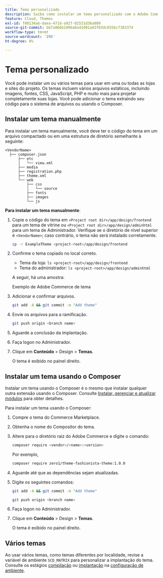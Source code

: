 ```yaml
---
title: Tema personalizado
description: Saiba como instalar um tema personalizado com o Adobe Commerce na infraestrutura em nuvem.
feature: Cloud, Themes
exl-id: f08134ab-daea-471d-a927-02531d36a809
source-git-commit: bb7a866b1896a8a43d01ad3f83dc655bcf383374
workflow-type: tm+mt
source-wordcount: '295'
ht-degree: 0%

---
```


# Tema personalizado

Você pode instalar um ou vários temas para usar em uma ou todas as lojas e sites do projeto. Os temas incluem vários arquivos estáticos, incluindo imagens, fontes, CSS, JavaScript, PHP e muito mais para projetar completamente suas lojas. Você pode adicionar o tema extraindo seu código para o sistema de arquivos ou usando o Composer.

## Instalar um tema manualmente

Para instalar um tema manualmente, você deve ter o código do tema em um arquivo compactado ou em uma estrutura de diretório semelhante à seguinte:

```text
<VendorName>
  ├── composer.json
      ├── etc
      │   └── view.xml
      ├── media
      ├── registration.php
      ├── theme.xml
      └── web
          ├── css
          │   └── source
          ├── fonts
          ├── images
          └── js
```

**Para instalar um tema manualmente**:

1. Copie o código do tema em `<Project root dir>/app/design/frontend` para um tema de vitrine ou `<Project root dir>/app/design/adminhtml` para um tema de Administrador. Verifique se o diretório de nível superior é `<VendorName>`; caso contrário, o tema não será instalado corretamente.

   ```bash
   cp -r ExampleTheme <project-root>/app/design/frontend
   ```

1. Confirme o tema copiado no local correto.

   * Tema da loja: `ls <project-root>/app/design/frontend`
   * Tema do administrador: `ls <project-root>/app/design/adminhtml`

   A seguir, há uma amostra:

   Exemplo de Adobe Commerce de tema

1. Adicionar e confirmar arquivos.

   ```bash
   git add -A && git commit -m "Add theme"
   ```

1. Envie os arquivos para a ramificação.

   ```bash
   git push origin <branch name>
   ```

1. Aguarde a conclusão da implantação.
1. Faça logon no Administrador.
1. Clique em **Conteúdo** > Design > **Temas**.

   O tema é exibido no painel direito.

## Instalar um tema usando o Composer

Instalar um tema usando o Composer é o mesmo que instalar qualquer outra extensão usando o Composer. Consulte [Instalar, gerenciar e atualizar módulos](extensions.md) para obter detalhes.

Para instalar um tema usando o Composer:

1. Compre o tema do Commerce Marketplace.
1. Obtenha o nome do Compositor do tema.
1. Altere para o diretório raiz do Adobe Commerce e digite o comando:

   ```bash
   composer require <vendor>/<name>:<version>
   ```

   Por exemplo,

   ```bash
   composer require zero1/theme-fashionista-theme:1.0.0
   ```

1. Aguarde até que as dependências sejam atualizadas.
1. Digite os seguintes comandos:

   ```bash
   git add -A && git commit -m "Add theme"
   ```

   ```bash
   git push origin <branch name>
   ```

1. Faça logon no Administrador.
1. Clique em **Conteúdo** > Design > **Temas**.

   O tema é exibido no painel direito.

## Vários temas

Ao usar vários temas, como temas diferentes por localidade, revise a variável de ambiente `SCD_MATRIX` para personalizar a implantação do tema. Consulte os estágios [compilação](../environment/variables-build.md#scd_matrix) ou [implantação](../environment/variables-deploy.md#scd_matrix) na [configuração de ambiente](../environment/configure-env-yaml.md).
